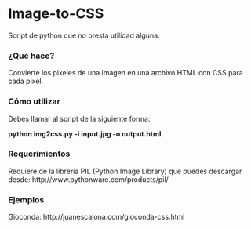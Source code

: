 Image-to-CSS
============

Script de python que no presta utilidad alguna.

<h3>¿Qué hace?</h3>
Convierte los pixeles de una imagen en una archivo HTML con CSS para cada pixel.
<h3>Cómo utilizar</h3>
<p>Debes llamar al script de la siguiente forma:</p>

<strong>python img2css.py -i input.jpg -o output.html</strong>

<h3>Requerimientos</h3>
Requiere de la librería PIL (Python Image Library) que puedes descargar desde:  http://www.pythonware.com/products/pil/

<h3>Ejemplos</h3>
<p>Gioconda: http://juanescalona.com/gioconda-css.html</p>

